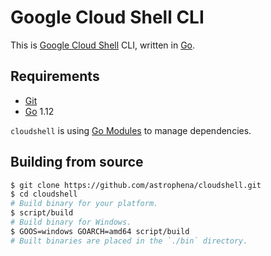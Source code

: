 # Google Cloud Shell CLI

This is [Google Cloud Shell] CLI, written in [Go].

## Requirements

* [Git]
* [Go] 1.12

`cloudshell` is using [Go Modules] to manage dependencies.

## Building from source

```sh
$ git clone https://github.com/astrophena/cloudshell.git
$ cd cloudshell
# Build binary for your platform.
$ script/build
# Build binary for Windows.
$ GOOS=windows GOARCH=amd64 script/build
# Built binaries are placed in the `./bin` directory.
```

[Google Cloud Shell]: https://cloud.google.com/shell/
[Git]: https://git-scm.com
[Go]: https://golang.org
[Go Modules]: https://github.com/golang/go/wiki/Modules
